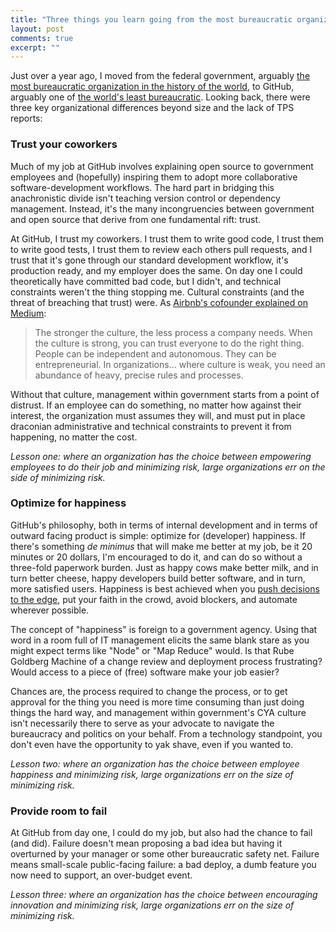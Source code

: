 ```yaml
---
title: "Three things you learn going from the most bureaucratic organization in the world to the least"
layout: post
comments: true
excerpt: ""
---
```


Just over a year ago, I moved from the federal government, arguably [the most bureaucratic organization in the history of the world](http://www.washingtonpost.com/sf/national/2014/03/22/sinkhole-of-bureaucracy/), to GitHub, arguably one of [the world's least bureaucratic](http://www.fastcolabs.com/3020181/open-company/inside-githubs-super-lean-management-strategy-and-how-it-drives-innovation). Looking back, there were three key organizational differences beyond size and the lack of TPS reports:

### Trust your coworkers

Much of my job at GitHub involves explaining open source to government employees and (hopefully) inspiring them to adopt more collaborative software-development workflows. The hard part in bridging this anachronistic divide isn't teaching version control or dependency management. Instead, it's the many incongruencies between government and open source that derive from one fundamental rift: trust.

At GitHub, I trust my coworkers. I trust them to write good code, I trust them to write good tests, I trust them to review each others pull requests, and I trust that it's gone through our standard development workflow, it's production ready, and my employer does the same. On day one I could theoretically have committed bad code, but I didn't, and technical constraints weren't the thing stopping me. Cultural constraints (and the threat of breaching that trust) were. As [Airbnb's cofounder explained on Medium](https://medium.com/@bchesky/dont-fuck-up-the-culture-597cde9ee9d4):

>  The stronger the culture, the less process a company needs. When the culture is strong, you can trust everyone to do the right thing. People can be independent and autonomous. They can be entrepreneurial. In organizations... where culture is weak, you need an abundance of heavy, precise rules and processes.

Without that culture, management within government starts from a point of distrust. If an employee can do something, no matter how against their interest, the organization must assumes they will, and must put in place draconian administrative and technical constraints to prevent it from happening, no matter the cost.

*Lesson one: where an organization has the choice between empowering employees to do their job and minimizing risk, large organizations err on the side of minimizing risk.*

### Optimize for happiness

GitHub's philosophy, both in terms of internal development and in terms of outward facing product is simple: optimize for (developer) happiness. If there's something *de minimus* that will make me better at my job, be it 20 minutes or 20 dollars, I'm encouraged to do it, and can do so without a three-fold paperwork burden. Just as happy cows make better milk, and in turn better cheese, happy developers build better software, and in turn, more satisfied users. Happiness is best achieved when you [push decisions to the edge](http://ben.balter.com/2013/06/12/an-open-letter-to-government-cios/#decentralized), put your faith in the crowd, avoid blockers, and automate wherever possible.

The concept of "happiness" is foreign to a government agency. Using that word in a room full of IT management elicits the same blank stare as you might expect terms like "Node" or "Map Reduce" would. Is that Rube Goldberg Machine of a change review and deployment process frustrating? Would access to a piece of (free) software make your job easier?

Chances are, the process required to change the process, or to get approval for the thing you need is more time consuming than just doing things the hard way, and management within government's CYA culture isn't necessarily there to serve as your advocate to navigate the bureaucracy and politics on your behalf. From a technology standpoint, you don't even have the opportunity to yak shave, even if you wanted to.

*Lesson two: where an organization has the choice between employee happiness and minimizing risk, large organizations err on the size of minimizing risk.*

### Provide room to fail

At GitHub from day one, I could do my job, but also had the chance to fail (and did). Failure doesn't mean proposing a bad idea but having it overturned by your manager or some other bureaucratic safety net. Failure means small-scale public-facing failure: a bad deploy, a dumb feature you now need to support, an over-budget event.



*Lesson three: where an organization has the choice between encouraging innovation and minimizing risk, large organizations err on the size of minimizing risk.*

